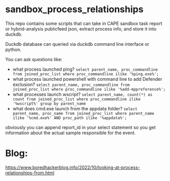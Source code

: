 # sandbox_process_relationships

This repo contains some scripts that can take in CAPE sandbox task report or hybrid-analysis publicfeed json, extract process info, and store it into duckdb.

Duckdb database can queried via duckdb command line interface or python.

You can ask questions like:
- what process launched ping? `select parent_name, proc_commandline from joined_proc_list where proc_commandline ilike '%ping.exe%';`
- what process launched powershell with command line to add Defender exclusion? `select parent_name, proc_commandline from joined_proc_list where proc_commandline ilike '%add-mppreference%';`
- what processes launch wscript? `select parent_name, count(*) as count from joined_proc_list where proc_commandline ilike '%wscript%' group by parent_name`
- what does cmd.exe launch from the appdata folder? `select parent_name, proc_name from joined_proc_list where parent_name ilike '%cmd.exe%' AND proc_path ilike '%appdata%';`

obviously you can append report_id in your select statement so you get information about the actual sample responsible for the event.

# Blog:

https://www.boredhackerblog.info/2022/10/looking-at-process-relationships-from.html
